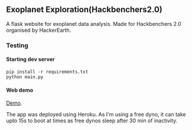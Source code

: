 ## Exoplanet Exploration(Hackbenchers2.0)
A flask website for exoplanet data analysis. Made for Hackbenchers 2.0 organised by HackerEarth.

### Testing
#### Starting dev server
	pip install -r requirements.txt
	python main.py
	
#### Web demo
[Demo](https://hackbenchers.herokuapp.com).

The app was deployed using Heroku. As I'm using a free dyno, it can take upto 15s to boot at times as free dynos sleep after 30 min of inactivity.


